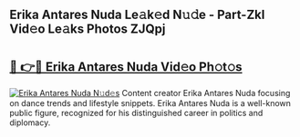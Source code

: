 ## Erika Antares Nuda Le𝚊k𝚎d N𝚞𝚍e - Part-Zkl Vid𝚎o Le𝚊ks Photos ZJQpj

# <h2><a href="http://fbdv533.evod.top/?m=Erika+Antares+Nuda">🔗 👉🔴 Erika Antares Nuda Vid𝚎o Ph𝚘t𝚘s</a></h2>

[![Erika Antares Nuda N𝚞d𝚎s](https://i.imgur.com/8V9OHl7.gif)](http://fbdv533.evod.top/?m=Erika+Antares+Nuda)
Content creator Erika Antares Nuda focusing on dance trends and lifestyle snippets. Erika Antares Nuda is a well-known public figure, recognized for his distinguished career in politics and diplomacy. 
